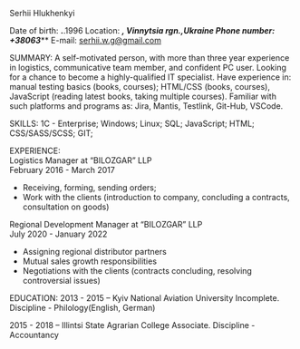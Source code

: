 Serhii Hlukhenkyi                          

 Date of birth: **.**.1996
 Location: *****, Vinnytsia rgn.,Ukraine
 Phone number: +38063*******
 E-mail: serhii.w.g@gmail.com

SUMMARY:
A self-motivated person, with more than three year experience in logistics, communicative team member, and confident PC user. Looking for a chance to become a highly-qualified IT specialist. Have experience in: manual testing basics (books, courses); HTML/CSS (books, courses), JavaScript (reading latest books, taking multiple courses). Familiar with such platforms and programs as: Jira, Mantis, Testlink, Git-Hub, VSCode. 

SKILLS: 
1C - Enterprise;
Windows;
Linux;
SQL;
JavaScript;
HTML;
CSS/SASS/SCSS;
GIT;

EXPERIENCE:                                                    
Logistics Manager at “BILOZGAR” LLP                                   
February 2016 - March 2017 

- Receiving, forming, sending orders;
- Work with the clients (introduction to company, concluding a contracts, consultation on goods)

Regional Development Manager at “BILOZGAR” LLP             
July 2020 - January 2022                                                        
                                                                                                                                                      
- Assigning regional distributor partners                               
- Mutual sales growth responsibilities                                           
- Negotiations with the clients (contracts concluding, resolving controversial issues)

EDUCATION:
2013 - 2015 – Kyiv National Aviation University 
Incomplete. Discipline - Philology(English, German)

2015 - 2018 – Illintsi State Agrarian College
Associate. Discipline - Accountancy

